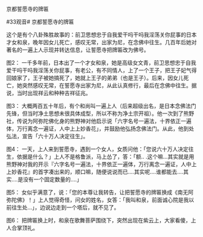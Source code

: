 京都誓愿寺的牌匾

#33观音# 京都誓愿寺的牌匾

这个是有个八卦殊胜故事的：前卫思想忠于自我爱干吗干吗我淫荡关你屁事的日本才女和泉，晚年因女儿死亡，感叹无常，出家为尼，在念佛中往生。几百年后她对著名的一遍上人示现并转达信息，让誓愿寺把牌匾改为佛号。

图2：
一千多年前，日本出了一个才女和泉，她是高级女文青，前卫思想忠于自我爱干吗干吗我淫荡关你屁事，有老公，有不同情人，上了一个王子，把王子妃气得回娘家了，王子被她搞死了，她就上王子的弟弟（也是王子）。后来，因女儿死亡，她突然感叹无常，在誓愿寺出家为尼，从此认真修行，最后在念佛中往生。据说，当时出现祥云和种种吉祥征兆。

图3：
大概两百五十年后，有个和尚叫一遍上人（后来超级出名，是日本念佛法门先锋，但当时净土思想未很具体成型，所以不称为净土宗开祖）。他一次到了熊野社，传说为阿弥陀佛化身的熊野神对他启示说「六字名号一遍法，十界依正一遍体，万行离念一遍证，人中上上妙香花」，并鼓励他弘扬念佛法门。从此，他到处弘法，宣告「六十万人决定往生」。

图4：
一天，上人来到誓愿寺，遇到一个女人，女质问他：「您说六十万人决定往生，依据是什么？」上人不是格鲁派，马上怂了，答：「额.. .这个嘛...其实就是用熊野神对我的开示『六字名号一遍法，十界依正一遍体，万行离念一遍证，人中上上妙香花』的首字凑出来的，顺口嘛，随便说说而已....其实呢....谁都能去....其实....是没有一个固定数量的....」

图5：
女似乎满意了，说：「您的本尊让我转告，让把誓愿寺的牌匾换成《南无阿弥陀佛》！」上人觉得奇怪，问女的姓名，女答：「我叫和泉，前面诚心院是我以前往生处...」，边说边走到一个塔后，就不见了。

图6：
把牌匾换上时，和泉在歌舞菩萨围绕下，突然出现在紫云上，大家看傻，上人合掌顶礼。

